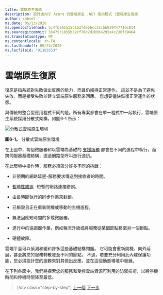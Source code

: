 ```yaml
---
title: 雲端原生復原
description: 設計適用于 Azure 的雲端原生 .NET 應用程式 |雲端原生復原
author: robvet
ms.date: 05/13/2020
ms.openlocfilehash: 5c4fb261515c151fd666cc33cbb020447716c814
ms.sourcegitcommit: 5b475c1855b32cf78d2d1bbb4295e4c236f39464
ms.translationtype: MT
ms.contentlocale: zh-TW
ms.lasthandoff: 09/24/2020
ms.locfileid: "91163553"
---
```

# <a name="cloud-native-resiliency"></a>雲端原生復原

復原是指系統對失敗做出反應的能力，而且仍維持正常運作。 這並不是為了避免失敗，而是接受失敗並建立雲端原生服務來回應。 您想要儘快恢復正常運作的狀態。

與傳統的整合型應用程式不同的是，所有專案都會在單一程式中一起執行，雲端原生系統採用分散式架構，如圖6-1 所示：

![分散式雲端原生環境](./media/distributed-cloud-native-environment.png)

**圖6-1。** 分散式雲端原生環境

在上圖中，每個微服務和以雲端為基礎的 [支援服務](https://12factor.net/backing-services) 都會在不同的進程中執行，而跨伺服器基礎結構，透過網路型呼叫進行通訊。

在此環境中操作時，服務必須區分許多不同的挑戰：

- 非預期的網路延遲-服務要求傳送到接收者的時間。

- [暫時性錯誤](/azure/architecture/best-practices/transient-faults) -短暫的網路連接錯誤。

- 由長時間執行的同步作業來封鎖。

- 已損毀且正在重新開機或移動的主機進程。

- 無法回應短時間的多載微服務。

- 進行中的協調器作業，例如輪流升級或將服務從某個節點移至另一個節點。

- 硬體故障。

雲端平臺可以偵測和緩和許多這些基礎結構問題。 它可能會重新開機、向外延展，甚至將您的服務轉散發至不同的節點。  不過，若要充分利用此內建保護功能，您必須設計您的服務來對其做出反應，並在這個動態環境中發展。

在下列各節中，我們將探索您的服務和受控雲端資源可利用的防禦技術，以將停機時間和停機時間降至最低。

>[!div class="step-by-step"]
>[上一個](elastic-search-in-azure.md) 
>[下一步](application-resiliency-patterns.md)
